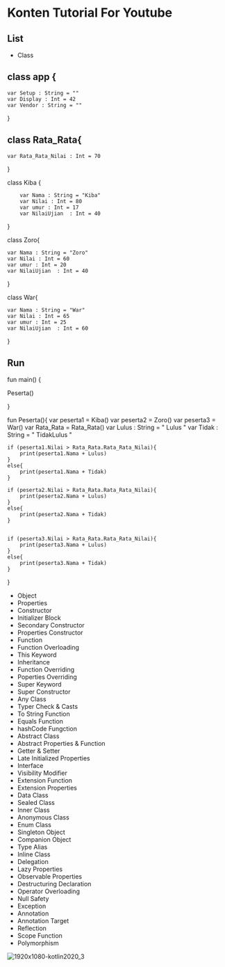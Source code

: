 # Konten Tutorial For Youtube

## List

- Class


## class app {

    var Setup : String = ""
    var Display : Int = 42
    var Vendor : String = ""


}

## class Rata_Rata{

    var Rata_Rata_Nilai : Int = 70
}



class Kiba {

        var Nama : String = "Kiba"
        var Nilai : Int = 80
        var umur : Int = 17
        var NilaiUjian  : Int = 40


}

class Zoro{

    var Nama : String = "Zoro"
    var Nilai : Int = 60
    var umur : Int = 20
    var NilaiUjian  : Int = 40
}


class War{

    var Nama : String = "War"
    var Nilai : Int = 65
    var umur : Int = 25
    var NilaiUjian  : Int = 60
}


## Run

fun main() {


Peserta()



}


fun Peserta(){
    var peserta1 = Kiba()
    var peserta2 = Zoro()
    var peserta3 = War()
    var Rata_Rata = Rata_Rata()
    var Lulus : String = " Lulus  "
    var Tidak : String = " TidakLulus  "


    if (peserta1.Nilai > Rata_Rata.Rata_Rata_Nilai){
        print(peserta1.Nama + Lulus)
    }
    else{
        print(peserta1.Nama + Tidak)
    }

    if (peserta2.Nilai > Rata_Rata.Rata_Rata_Nilai){
        print(peserta2.Nama + Lulus)
    }
    else{
        print(peserta2.Nama + Tidak)
    }


    if (peserta3.Nilai > Rata_Rata.Rata_Rata_Nilai){
        print(peserta3.Nama + Lulus)
    }
    else{
        print(peserta3.Nama + Tidak)
    }



}





- Object
- Properties
- Constructor
- Initializer Block
- Secondary Constructor
- Properties Constructor
- Function
- Function Overloading
- This Keyword
- Inheritance
- Function Overriding
- Poperties Overriding
- Super Keyword
- Super Constructor
- Any Class
- Typer Check & Casts
- To String Function
- Equals Function
- hashCode Fungction 
- Abstract Class
- Abstract Properties & Function
- Getter & Setter
- Late Initialized Properties
- Interface
- Visibility Modifier
- Extension Function
- Extension Properties
- Data Class
- Sealed Class
- Inner Class
- Anonymous Class
- Enum Class
- Singleton Object
- Companion Object
- Type Alias
- Inline Class
- Delegation 
- Lazy Properties
- Observable Properties
- Destructuring Declaration
- Operator Overloading
- Null Safety
- Exception
- Annotation
- Annotation Target
- Reflection
- Scope Function
- Polymorphism




![1920x1080-kotlin2020_3](https://user-images.githubusercontent.com/59316805/120331635-2dcd6900-c318-11eb-8d82-ceb7c7c9f24e.png)

